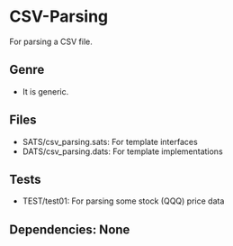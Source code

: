 # CSV-Parsing

For parsing a CSV file.

## Genre
- It is generic.

## Files
- SATS/csv_parsing.sats: For template interfaces
- DATS/csv_parsing.dats: For template implementations

## Tests
- TEST/test01: For parsing some stock (QQQ) price data

## Dependencies: None
